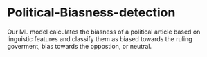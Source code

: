 # Political-Biasness-detection
Our ML model calculates the biasness of a political article based on linguistic features and classify them as biased towards the ruling goverment, bias towards the oppostion, or neutral. 
